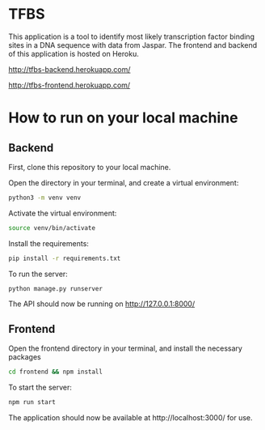 # TFBS

This application is a tool to identify most likely transcription factor binding sites in a DNA sequence with data from Jaspar. The frontend and backend of this application is hosted on Heroku.

http://tfbs-backend.herokuapp.com/ 

http://tfbs-frontend.herokuapp.com/ 

# How to run on your local machine

## Backend

First, clone this repository to your local machine.

Open the directory in your terminal, and create a virtual environment:

```bash
python3 -m venv venv
```

Activate the virtual environment:

```bash
source venv/bin/activate
```

Install the requirements:

```bash
pip install -r requirements.txt
```

To run the server:

```
python manage.py runserver
```

The API should now be running on http://127.0.0.1:8000/ 

## Frontend

Open the frontend directory in your terminal, and install the necessary packages

```bash
cd frontend && npm install
```

To start the server:

```bash
npm run start
```

The application should now be available at http://localhost:3000/ for use.